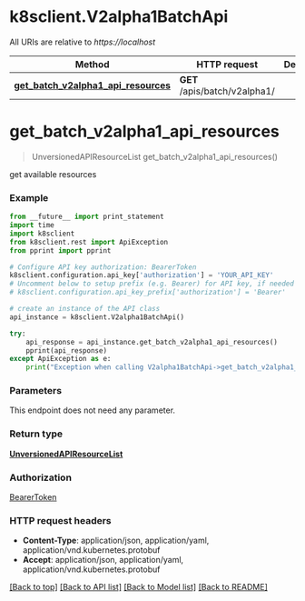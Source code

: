 # k8sclient.V2alpha1BatchApi

All URIs are relative to *https://localhost*

Method | HTTP request | Description
------------- | ------------- | -------------
[**get_batch_v2alpha1_api_resources**](V2alpha1BatchApi.md#get_batch_v2alpha1_api_resources) | **GET** /apis/batch/v2alpha1/ | 


# **get_batch_v2alpha1_api_resources**
> UnversionedAPIResourceList get_batch_v2alpha1_api_resources()



get available resources

### Example 
```python
from __future__ import print_statement
import time
import k8sclient
from k8sclient.rest import ApiException
from pprint import pprint

# Configure API key authorization: BearerToken
k8sclient.configuration.api_key['authorization'] = 'YOUR_API_KEY'
# Uncomment below to setup prefix (e.g. Bearer) for API key, if needed
# k8sclient.configuration.api_key_prefix['authorization'] = 'Bearer'

# create an instance of the API class
api_instance = k8sclient.V2alpha1BatchApi()

try: 
    api_response = api_instance.get_batch_v2alpha1_api_resources()
    pprint(api_response)
except ApiException as e:
    print("Exception when calling V2alpha1BatchApi->get_batch_v2alpha1_api_resources: %s\n" % e)
```

### Parameters
This endpoint does not need any parameter.

### Return type

[**UnversionedAPIResourceList**](UnversionedAPIResourceList.md)

### Authorization

[BearerToken](../README.md#BearerToken)

### HTTP request headers

 - **Content-Type**: application/json, application/yaml, application/vnd.kubernetes.protobuf
 - **Accept**: application/json, application/yaml, application/vnd.kubernetes.protobuf

[[Back to top]](#) [[Back to API list]](../README.md#documentation-for-api-endpoints) [[Back to Model list]](../README.md#documentation-for-models) [[Back to README]](../README.md)

